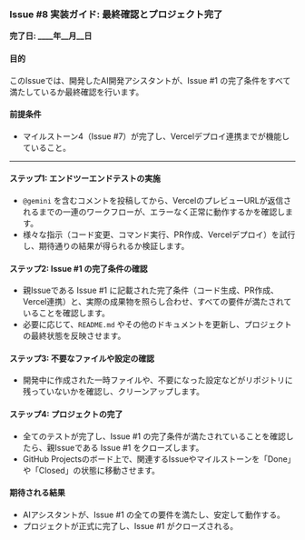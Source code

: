 ### **Issue #8 実装ガイド: 最終確認とプロジェクト完了**

**完了日: ____年__月__日**

#### **目的**
このIssueでは、開発したAI開発アシスタントが、Issue #1 の完了条件をすべて満たしているか最終確認を行います。

#### **前提条件**
*   マイルストーン4（Issue #7）が完了し、Vercelデプロイ連携までが機能していること。

---

#### **ステップ1: エンドツーエンドテストの実施**

*   `@gemini` を含むコメントを投稿してから、VercelのプレビューURLが返信されるまでの一連のワークフローが、エラーなく正常に動作するかを確認します。
*   様々な指示（コード変更、コマンド実行、PR作成、Vercelデプロイ）を試行し、期待通りの結果が得られるか検証します。

#### **ステップ2: Issue #1 の完了条件の確認**

*   親Issueである Issue #1 に記載された完了条件（コード生成、PR作成、Vercel連携）と、実際の成果物を照らし合わせ、すべての要件が満たされていることを確認します。
*   必要に応じて、`README.md` やその他のドキュメントを更新し、プロジェクトの最終状態を反映させます。

#### **ステップ3: 不要なファイルや設定の確認**

*   開発中に作成された一時ファイルや、不要になった設定などがリポジトリに残っていないかを確認し、クリーンアップします。

#### **ステップ4: プロジェクトの完了**

*   全てのテストが完了し、Issue #1 の完了条件が満たされていることを確認したら、親Issueである Issue #1 をクローズします。
*   GitHub Projectsのボード上で、関連するIssueやマイルストーンを「Done」や「Closed」の状態に移動させます。

#### **期待される結果**
*   AIアシスタントが、Issue #1 の全ての要件を満たし、安定して動作する。
*   プロジェクトが正式に完了し、Issue #1 がクローズされる。
